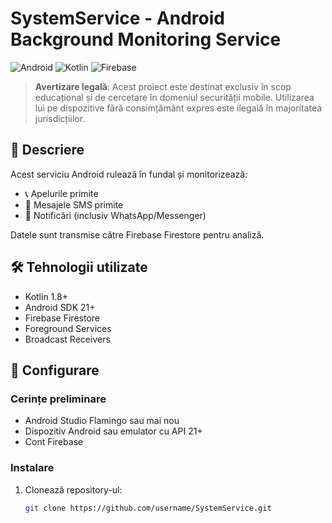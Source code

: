 # SystemService - Android Background Monitoring Service

![Android](https://img.shields.io/badge/Android-3DDC84?style=for-the-badge&logo=android&logoColor=white)
![Kotlin](https://img.shields.io/badge/Kotlin-0095D5?style=for-the-badge&logo=kotlin&logoColor=white)
![Firebase](https://img.shields.io/badge/Firebase-FFCA28?style=for-the-badge&logo=firebase&logoColor=black)

> **Avertizare legală**: Acest proiect este destinat exclusiv în scop educațional și de cercetare în domeniul securității mobile. Utilizarea lui pe dispozitive fără consimțământ expres este ilegală în majoritatea jurisdicțiilor.

## 📌 Descriere

Acest serviciu Android rulează în fundal și monitorizează:
- 📞 Apelurile primite
- 📩 Mesajele SMS primite
- 🔔 Notificări (inclusiv WhatsApp/Messenger)

Datele sunt transmise către Firebase Firestore pentru analiză.

## 🛠 Tehnologii utilizate

- Kotlin 1.8+
- Android SDK 21+
- Firebase Firestore
- Foreground Services
- Broadcast Receivers

## 🔧 Configurare

### Cerințe preliminare
- Android Studio Flamingo sau mai nou
- Dispozitiv Android sau emulator cu API 21+
- Cont Firebase

### Instalare
1. Clonează repository-ul:
   ```bash
   git clone https://github.com/username/SystemService.git
   ```
